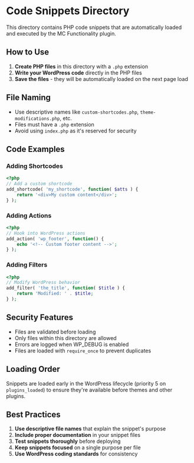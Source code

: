 # Code Snippets Directory

This directory contains PHP code snippets that are automatically loaded and executed by the MC Functionality plugin.

## How to Use

1. **Create PHP files** in this directory with a `.php` extension
2. **Write your WordPress code** directly in the PHP files
3. **Save the files** - they will be automatically loaded on the next page load

## File Naming

- Use descriptive names like `custom-shortcodes.php`, `theme-modifications.php`, etc.
- Files must have a `.php` extension
- Avoid using `index.php` as it's reserved for security

## Code Examples

### Adding Shortcodes
```php
<?php
// Add a custom shortcode
add_shortcode( 'my_shortcode', function( $atts ) {
    return '<div>My custom content</div>';
} );
```

### Adding Actions
```php
<?php
// Hook into WordPress actions
add_action( 'wp_footer', function() {
    echo '<!-- Custom footer content -->';
} );
```

### Adding Filters
```php
<?php
// Modify WordPress behavior
add_filter( 'the_title', function( $title ) {
    return 'Modified: ' . $title;
} );
```

## Security Features

- Files are validated before loading
- Only files within this directory are allowed
- Errors are logged when WP_DEBUG is enabled
- Files are loaded with `require_once` to prevent duplicates

## Loading Order

Snippets are loaded early in the WordPress lifecycle (priority 5 on `plugins_loaded`) to ensure they're available before themes and other plugins.

## Best Practices

1. **Use descriptive file names** that explain the snippet's purpose
2. **Include proper documentation** in your snippet files
3. **Test snippets thoroughly** before deploying
4. **Keep snippets focused** on a single purpose per file
5. **Use WordPress coding standards** for consistency